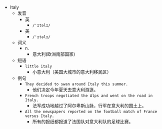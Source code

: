 - Italy
  - 发音
    - 英
      - `/'ɪtəlɪ/`
    - 美
      - `/'ɪtəlɪ/`
  - 词义
    - n.
      - 意大利(欧洲南部国家)
  - 短语
    - `little italy`
      - 小意大利（美国大城市的意大利移民区） 
  - 例句
    - `They decided to swan around Italy this summer.`
      - 他们决定今年夏天去意大利游逛。
    - `French troops negotiated the Alps and went on the road in Italy.`
      - 法军成功地越过了阿尔卑斯山脉，行军在意大利的国土上。
    - `All the newspapers reported on the football match of France versus Italy.`
      - 所有的报纸都报道了法国队对意大利队的足球比赛。

